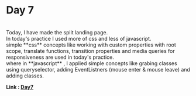 # Day 7

<br>
Today, I have made the split landing page.<br>
In today's practice I used more of css and less of javascript.<br>
simple **css** concepts like working with custom properties with root scope, translate functions, transition properties and  media queries for responsiveness are used in today's practice.</br>
where in **javascript** , I applied simple concepts like grabing classes using queryselector, adding EventListners (mouse enter & mouse leave) and adding classes.<br>

**Link : [Day7](https://rushigoswami.github.io/50-Days-of-Javascript/day7)**
